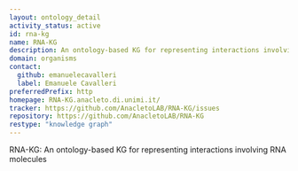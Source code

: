 ```yaml
---
layout: ontology_detail
activity_status: active
id: rna-kg
name: RNA-KG
description: An ontology-based KG for representing interactions involving RNA molecules.
domain: organisms
contact:
  github: emanuelecavalleri
  label: Emanuele Cavalleri
preferredPrefix: http
homepage: RNA-KG.anacleto.di.unimi.it/
tracker: https://github.com/AnacletoLAB/RNA-KG/issues
repository: https://github.com/AnacletoLAB/RNA-KG
restype: "knowledge graph"
---
```


RNA-KG: An ontology-based KG for representing interactions involving RNA molecules
